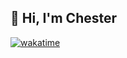 ## 👋 Hi, I'm Chester

[![wakatime](https://wakatime.com/badge/user/e9218f48-cf07-455e-8ee8-ffd99bd2b93b.svg?style=flat-square)](https://wakatime.com/@e9218f48-cf07-455e-8ee8-ffd99bd2b93b)

<!--
**thechez99/thechez99** is a ✨ _special_ ✨ repository because its `README.md` (this file) appears on your GitHub profile.

Here are some ideas to get you started:

- 🔭 I’m currently working on ...
- 🌱 I’m currently learning ...
- 👯 I’m looking to collaborate on ...
- 🤔 I’m looking for help with ...
- 💬 Ask me about ...
- 📫 How to reach me: ...
- 😄 Pronouns: ...
- ⚡ Fun fact: ...
-->
